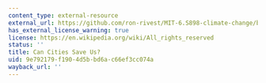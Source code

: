 ```yaml
---
content_type: external-resource
external_url: https://github.com/ron-rivest/MIT-6.S898-climate-change/blob/master/resource_files/2019_student_projects/Jain_and_Parthasarathy_project.pdf
has_external_license_warning: true
license: https://en.wikipedia.org/wiki/All_rights_reserved
status: ''
title: Can Cities Save Us?
uid: 9e792179-f190-4d5b-bd6a-c66ef3cc074a
wayback_url: ''
---
```

